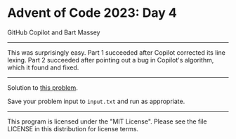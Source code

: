 # Advent of Code 2023: Day 4
GitHub Copilot and Bart Massey

---

This was surprisingly easy. Part 1 succeeded after Copilot
corrected its line lexing. Part 2 succeeded after pointing
out a bug in Copilot's algorithm, which it found and fixed.

---

Solution to [this problem](https://adventofcode.com/2023/day/4).

Save your problem input to `input.txt` and run as appropriate.

---

This program is licensed under the "MIT License".
Please see the file LICENSE in this distribution
for license terms.
